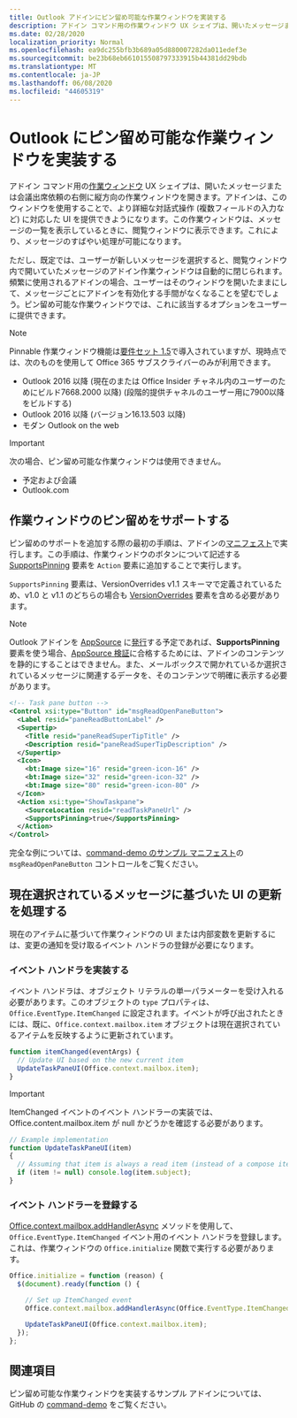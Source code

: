 ```yaml
---
title: Outlook アドインにピン留め可能な作業ウィンドウを実装する
description: アドイン コマンド用の作業ウィンドウ UX シェイプは、開いたメッセージまたは会議出席依頼の右側に縦方向の作業ウィンドウを開きます。アドインは、このウィンドウを使用することで、より詳細な対話式操作に対応した UI を提供できようになります。
ms.date: 02/28/2020
localization_priority: Normal
ms.openlocfilehash: ea9dc255bfb3b689a05d880007282da011edef3e
ms.sourcegitcommit: be23b68eb661015508797333915b44381dd29bdb
ms.translationtype: MT
ms.contentlocale: ja-JP
ms.lasthandoff: 06/08/2020
ms.locfileid: "44605319"
---
```

# <a name="implement-a-pinnable-task-pane-in-outlook"></a>Outlook にピン留め可能な作業ウィンドウを実装する

アドイン コマンド用の[作業ウィンドウ](add-in-commands-for-outlook.md#launching-a-task-pane) UX シェイプは、開いたメッセージまたは会議出席依頼の右側に縦方向の作業ウィンドウを開きます。アドインは、このウィンドウを使用することで、より詳細な対話式操作 (複数フィールドの入力など) に対応した UI を提供できようになります。この作業ウィンドウは、メッセージの一覧を表示しているときに、閲覧ウィンドウに表示できます。これにより、メッセージのすばやい処理が可能になります。

ただし、既定では、ユーザーが新しいメッセージを選択すると、閲覧ウィンドウ内で開いていたメッセージのアドイン作業ウィンドウは自動的に閉じられます。頻繁に使用されるアドインの場合、ユーザーはそのウィンドウを開いたままにして、メッセージごとにアドインを有効化する手間がなくなることを望むでしょう。ピン留め可能な作業ウィンドウでは、これに該当するオプションをユーザーに提供できます。

> [!NOTE]
> Pinnable 作業ウィンドウ機能は[要件セット 1.5](../reference/objectmodel/requirement-set-1.5/outlook-requirement-set-1.5.md)で導入されていますが、現時点では、次のものを使用して Office 365 サブスクライバーのみが利用できます。
> - Outlook 2016 以降 (現在のまたは Office Insider チャネル内のユーザーのためにビルド7668.2000 以降) (段階的提供チャネルのユーザー用に7900以降をビルドする)
> - Outlook 2016 以降 (バージョン16.13.503 以降)
> - モダン Outlook on the web

> [!IMPORTANT]
> 次の場合、ピン留め可能な作業ウィンドウは使用できません。
> - 予定および会議
> - Outlook.com

## <a name="support-task-pane-pinning"></a>作業ウィンドウのピン留めをサポートする

ピン留めのサポートを追加する際の最初の手順は、アドインの[マニフェスト](manifests.md)で実行します。この手順は、作業ウィンドウのボタンについて記述する [SupportsPinning](../reference/manifest/action.md#supportspinning) 要素を `Action` 要素に追加することで実行します。

`SupportsPinning` 要素は、VersionOverrides v1.1 スキーマで定義されているため、v1.0 と v1.1 のどちらの場合も [VersionOverrides](../reference/manifest/versionoverrides.md) 要素を含める必要があります。

> [!NOTE]
> Outlook アドインを [AppSource](https://appsource.microsoft.com) に[発行](../publish/publish.md)する予定であれば、**SupportsPinning** 要素を使う場合、[AppSource 検証](/legal/marketplace/certification-policies)に合格するためには、アドインのコンテンツを静的にすることはできません。また、メールボックスで開かれているか選択されているメッセージに関連するデータを、そのコンテンツで明確に表示する必要があります。

```xml
<!-- Task pane button -->
<Control xsi:type="Button" id="msgReadOpenPaneButton">
  <Label resid="paneReadButtonLabel" />
  <Supertip>
    <Title resid="paneReadSuperTipTitle" />
    <Description resid="paneReadSuperTipDescription" />
  </Supertip>
  <Icon>
    <bt:Image size="16" resid="green-icon-16" />
    <bt:Image size="32" resid="green-icon-32" />
    <bt:Image size="80" resid="green-icon-80" />
  </Icon>
  <Action xsi:type="ShowTaskpane">
    <SourceLocation resid="readTaskPaneUrl" />
    <SupportsPinning>true</SupportsPinning>
  </Action>
</Control>
```

完全な例については、[command-demo のサンプル マニフェスト](https://github.com/OfficeDev/outlook-add-in-command-demo/blob/master/command-demo-manifest.xml)の `msgReadOpenPaneButton` コントロールをご覧ください。

## <a name="handling-ui-updates-based-on-currently-selected-message"></a>現在選択されているメッセージに基づいた UI の更新を処理する

現在のアイテムに基づいて作業ウィンドウの UI または内部変数を更新するには、変更の通知を受け取るイベント ハンドラの登録が必要になります。

### <a name="implement-the-event-handler"></a>イベント ハンドラを実装する

イベント ハンドラは、オブジェクト リテラルの単一パラメーターを受け入れる必要があります。このオブジェクトの `type` プロパティは、`Office.EventType.ItemChanged` に設定されます。イベントが呼び出されたときには、既に、`Office.context.mailbox.item` オブジェクトは現在選択されているアイテムを反映するように更新されています。

```js
function itemChanged(eventArgs) {
  // Update UI based on the new current item
  UpdateTaskPaneUI(Office.context.mailbox.item);
}
```

> [!IMPORTANT]
> ItemChanged イベントのイベント ハンドラーの実装では、Office.content.mailbox.item が null かどうかを確認する必要があります。
>
> ```js
> // Example implementation
> function UpdateTaskPaneUI(item)
> {
>   // Assuming that item is always a read item (instead of a compose item).
>   if (item != null) console.log(item.subject);
> }
> ```

### <a name="register-the-event-handler"></a>イベント ハンドラーを登録する

[Office.context.mailbox.addHandlerAsync](../reference/objectmodel/preview-requirement-set/office.context.mailbox.md#methods) メソッドを使用して、`Office.EventType.ItemChanged` イベント用のイベント ハンドラを登録します。これは、作業ウィンドウの `Office.initialize` 関数で実行する必要があります。

```js
Office.initialize = function (reason) {
  $(document).ready(function () {

    // Set up ItemChanged event
    Office.context.mailbox.addHandlerAsync(Office.EventType.ItemChanged, itemChanged);

    UpdateTaskPaneUI(Office.context.mailbox.item);
  });
};
```

## <a name="see-also"></a>関連項目

ピン留め可能な作業ウィンドウを実装するサンプル アドインについては、GitHub の [command-demo](https://github.com/OfficeDev/outlook-add-in-command-demo) をご覧ください。
